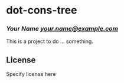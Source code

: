 # dot-cons-tree
### _Your Name <your.name@example.com>_

This is a project to do ... something.

## License

Specify license here

